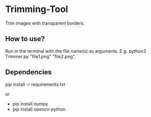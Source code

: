 # Trimming-Tool
Trim images with transparent borders.
## How to use?
Run in the terminal with the file name(s) as arguments. E.g. python3 Trimmer.py "file1.png" "file2.png".
## Dependencies
pip install -r requirements.txt

or

- pip install numpy
- pip install opencv-python
